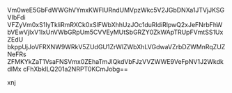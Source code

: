 Vm0weE5GbFdWWGhVYmxKWFlURndUMVpzWkc5V2JGbDNXa1JTVjJKSGVIbFdi
VFZyVm0xS1IyTkliRmRXCk0xSlFWbXhhUzJOc1duRldiRlpwQ2xJeFNrbFhW
bVEwVjIxV1IxUnVWbGRpUm5CVVEyMUtSbGRZY0ZkWApTRUpFVmtSS1UxZEdU
bkppUjJoVFRXNW9WRkV5ZUdGU1ZrWlZWbXhLVGdwaVZrbDZWMnRqZUZNeFRs
ZFMKYkZaT1VsaFNSVmx0ZEhaTmJIQkdVbFJzVVZWWE9VeFpNV1J2WkdkdlMx
cFhXbklLQ201a2NRPT0KCmJobg==

xnj